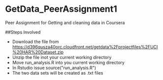 # GetData_PeerAssignment1
Peer Assignment for Getting and cleaning data in Coursera

##Steps Involved
* Download the file from https://d396qusza40orc.cloudfront.net/getdata%2Fprojectfiles%2FUCI%20HAR%20Dataset.zip
* Unzip the file inot your current working directory
* Move run_analysis.R into you current working directory
* In Rstudio issue source("run_analysis.R")
* The two data sets will be created as .txt files
